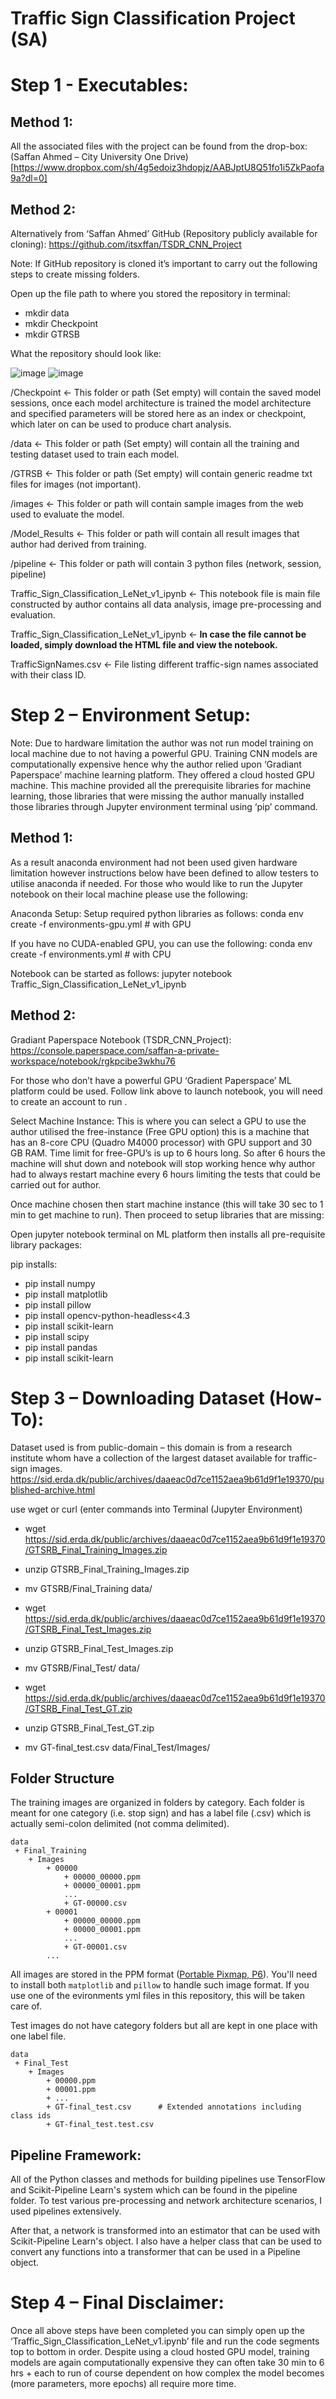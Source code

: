 # Traffic Sign Classification Project (SA)
 
# Step 1 - Executables:
## Method 1:
All the associated files with the project can be found from the drop-box:
(Saffan Ahmed – City University One Drive) [https://www.dropbox.com/sh/4g5edoiz3hdopjz/AABJptU8Q51fo1i5ZkPaofa9a?dl=0] 

## Method 2:
Alternatively from ‘Saffan Ahmed’ GitHub (Repository publicly available for cloning):
https://github.com/itsxffan/TSDR_CNN_Project

Note: If GitHub repository is cloned it’s important to carry out the following steps to create missing folders. 

Open up the file path to where you stored the repository in terminal:
-	mkdir data
-	mkdir Checkpoint
-	mkdir GTRSB

What the repository should look like: 

![image](https://user-images.githubusercontent.com/20278752/116826617-d14a2300-ab8c-11eb-8ad4-06a6981c2585.png)
![image](https://user-images.githubusercontent.com/20278752/116826620-d4451380-ab8c-11eb-8ae6-fa6263af66ad.png)


/Checkpoint <- This folder or path (Set empty) will contain the saved model sessions, once each model architecture is trained the model architecture and specified parameters will be stored here as an index or checkpoint, which later on can be used to produce chart analysis.

/data <- This folder or path (Set empty) will contain all the training and testing dataset used to train each model. 

/GTRSB <- This folder or path (Set empty) will contain generic readme txt files for images (not important). 

/images <- This folder or path will contain sample images from the web used to evaluate the model.

/Model_Results <- This folder or path will contain all result images that author had derived from training.

/pipeline <- This folder or path will contain 3 python files (network, session, pipeline)

Traffic_Sign_Classification_LeNet_v1_ipynb <- This notebook file is main file constructed by author contains all data analysis, image pre-processing and evaluation.

Traffic_Sign_Classification_LeNet_v1_ipynb <- **In case the file cannot be loaded, simply download the HTML file and view the notebook.**

TrafficSignNames.csv <- File listing different traffic-sign names associated with their class ID.



# Step 2 – Environment Setup:
Note: Due to hardware limitation the author was not run model training on local machine due to not having a powerful GPU. Training CNN models are computationally expensive hence why the author relied upon ‘Gradiant Paperspace’ machine learning platform. They offered a cloud hosted GPU machine. This machine provided all the prerequisite libraries for machine learning, those libraries that were missing the author manually installed those libraries through Jupyter environment terminal using ‘pip’ command. 

## Method 1:

As a result anaconda environment had not been used given hardware limitation however instructions below have been defined to allow testers to utilise anaconda if needed.
For those who would like to run the Jupyter notebook on their local machine please use the following: 

Anaconda Setup:
Setup required python libraries as follows:
conda env create -f environments-gpu.yml  # with GPU

If you have no CUDA-enabled GPU, you can use the following:
conda env create -f environments.yml  # with CPU

Notebook can be started as follows:
jupyter notebook Traffic_Sign_Classification_LeNet_v1_ipynb

## Method 2:

Gradiant Paperspace Notebook (TSDR_CNN_Project):
https://console.paperspace.com/saffan-a-private-workspace/notebook/rgkpcibe3wkhu76

For those who don’t have a powerful GPU ‘Gradient Paperspace’ ML platform could be used. Follow link above to launch notebook, you will need to create an account to run .


Select Machine Instance:
This is where you can select a GPU to use the author utilised the free-instance (Free GPU option) this is a machine that has an 8-core CPU (Quadro M4000 processor) with GPU support and 30 GB RAM. Time limit for free-GPU’s is up to 6 hours long. So after 6 hours the machine will shut down and notebook will stop working hence why author had to always restart machine every 6 hours limiting the tests that could be carried out for author.

 

Once machine chosen then start machine instance (this will take 30 sec to 1 min to get machine to run). Then proceed to setup libraries that are missing:

Open jupyter notebook terminal on ML platform then installs all pre-requisite library packages:

pip installs:
-	pip install numpy
-	pip install matplotlib
-	pip install pillow
-	pip install opencv-python-headless<4.3
-	pip install scikit-learn
-	pip install scipy
-	pip install pandas
-	pip install scikit-learn

# Step 3 – Downloading Dataset (How-To):
Dataset used is from public-domain – this domain is from a research institute whom have a collection of the largest dataset available for traffic-sign images.
https://sid.erda.dk/public/archives/daaeac0d7ce1152aea9b61d9f1e19370/published-archive.html 

use wget or curl (enter commands into Terminal (Jupyter Environment)
- wget https://sid.erda.dk/public/archives/daaeac0d7ce1152aea9b61d9f1e19370/GTSRB_Final_Training_Images.zip
- unzip GTSRB_Final_Training_Images.zip
- mv GTSRB/Final_Training data/

- wget https://sid.erda.dk/public/archives/daaeac0d7ce1152aea9b61d9f1e19370/GTSRB_Final_Test_Images.zip
- unzip GTSRB_Final_Test_Images.zip
- mv GTSRB/Final_Test/ data/

- wget https://sid.erda.dk/public/archives/daaeac0d7ce1152aea9b61d9f1e19370/GTSRB_Final_Test_GT.zip
- unzip GTSRB_Final_Test_GT.zip
- mv GT-final_test.csv data/Final_Test/Images/


## Folder Structure

The training images are organized in folders by category.  Each folder is meant for one category (i.e. stop sign) and has a label file (.csv) which is actually semi-colon delimited (not comma delimited).

```
data
 + Final_Training
    + Images
        + 00000
            + 00000_00000.ppm
            + 00000_00001.ppm
            ...    
            + GT-00000.csv
        + 00001
            + 00000_00000.ppm
            + 00000_00001.ppm
            ...    
            + GT-00001.csv
        ...
```

All images are stored in the PPM format ([Portable Pixmap, P6](http://en.wikipedia.org/wiki/Netpbm_format)).  You'll need to install both `matplotlib` and `pillow` to handle such image format.  If you use one of the evironments yml files in this repository, this will be taken care of.

Test images do not have category folders but all are kept in one place with one label file.

```
data
 + Final_Test
    + Images
        + 00000.ppm
        + 00001.ppm
        + ...
        + GT-final_test.csv      # Extended annotations including class ids
        + GT-final_test.test.csv
```
 

## Pipeline Framework:
All of the Python classes and methods for building pipelines use TensorFlow and Scikit-Pipeline Learn's system which can be found in the pipeline folder. To test various pre-processing and network architecture scenarios, I used pipelines extensively.

After that, a network is transformed into an estimator that can be used with Scikit-Pipeline Learn's object. I also have a helper class that can be used to convert any functions into a transformer that can be used in a Pipeline object.

# Step 4 – Final Disclaimer:
Once all above steps have been completed you can simply open up the ‘Traffic_Sign_Classification_LeNet_v1.ipynb’ file and run the code segments top to bottom in order.
Despite using a cloud hosted GPU model, training models are again computationally expensive they can often take 30 min to 6 hrs + each to run of course dependent on how complex the model becomes (more parameters, more epochs) all require more time. 

